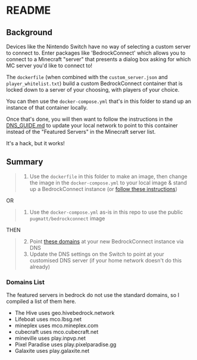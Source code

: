 # README

## Background

Devices like the Nintendo Switch have no way of selecting a custom server to connect to.
Enter packages like 'BedrockConnect' which allows you to connect to a Minecraft "server" that presents a dialog box asking for which MC server you'd like to connect to!

The `dockerfile` (when combined with the `custom_server.json` and `player_whitelist.txt`) build a custom BedrockConnect container that is locked down to a server of your choosing, with players of your choice.

You can then use the `docker-compose.yml` that's in this folder to stand up an instance of that container locally.

Once that's done, you will then want to follow the instructions in the [DNS_GUIDE.md](DNS_GUIDE.md) to update your local network to point to this container instead of the "Featured Servers" in the Minecraft server list.

It's a hack, but it works!

## Summary

> 1. Use the `dockerfile` in this folder to make an image, then change the image in the `docker-compose.yml` to your local image & stand up a BedrockConnect instance (or [follow these instructions](https://github.com/Pugmatt/BedrockConnect))

OR

> 1. Use the `docker-compose.yml` as-is in this repo to use the public `pugmatt/bedrockconnect` image

THEN 

> 2. Point [these domains](#domains-list) at your new BedrockConnect instance via DNS
> 3. Update the DNS settings on the Switch to point at your customised DNS server (if your home network doesn't do this already)

### Domains List

The featured servers in bedrock do not use the standard domains, so I compiled a list of them here.

- The Hive uses geo.hivebedrock.network
- Lifeboat uses mco.lbsg.net
- mineplex uses mco.mineplex.com
- cubecraft uses mco.cubecraft.net
- mineville uses play.inpvp.net
- Pixel Paradise uses play.pixelparadise.gg
- Galaxite uses play.galaxite.net
